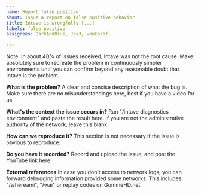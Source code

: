 ```yaml
---
name: Report false positive
about: Issue a report on false positive behavior
title: Intave is wrongfully [...]
labels: false-positive
assignees: DarkAndBlue, Jpx3, ventolotl

---
```

Note:
In about 40% of issues received, Intave was not the root cause.
Make absolutely sure to recreate the problem in continuously simpler environments
until you can confirm beyond any reasonable doubt that Intave is the problem.

**What is the problem?**
A clear and concise description of what the bug is.
Make sure there are no misunderstandings here, best if you have a video for us.

**What's the context the issue occurs in?**
Run "/intave diagnostics environment" and paste the result here.
If you are not the administrative authority of the network, leave this blank.

**How can we reproduce it?**
This section is not necessary if the issue is obvious to reproduce.

**Do you have it recorded?**
Record and upload the issue, and post the YouTube link here.

**External references**
In case you don't access to network logs, you can 
forward debugging information provided some networks.
This includes "/whereami", "/wai" or replay codes on GommeHD.net